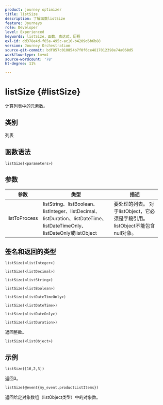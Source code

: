 ```yaml
---
product: journey optimizer
title: listSize
description: 了解函数listSize
feature: Journeys
role: Developer
level: Experienced
keywords: listSize，函数，表达式，历程
exl-id: dd378e4d-f65a-495c-ac10-b4209d6b6b88
version: Journey Orchestration
source-git-commit: bdf857c010854b7f0f6ce4817012398e74a068d5
workflow-type: tm+mt
source-wordcount: '78'
ht-degree: 11%

---
```


# listSize {#listSize}

计算列表中的元素数。

## 类别

列表

## 函数语法

`listSize(<parameters>)`

## 参数

| 参数 | 类型 | 描述 |
|-----------|------------------|------------------|
| listToProcess | listString、listBoolean、listInteger、listDecimal、listDuration、listDateTime、listDateTimeOnly、listDateOnly或listObject | 要处理的列表。 对于listObject，它必须是字段引用。 listObject不能包含null对象。 |

## 签名和返回的类型

`listSize(<listInteger>)`

`listSize(<listDecimal>)`

`listSize(<listString>)`

`listSize(<listBoolean>)`

`listSize(<listDateTimeOnly>)`

`listSize(<listDateTime>)`

`listSize(<listDateOnly>)`

`listSize(<listDuration>)`

返回整数。

`listSize(<listObject>)`

## 示例

`listSize([10,2,3])`

返回3。

`listSize(@event{my_event.productListItems})`

返回给定对象数组（listObject类型）中的对象数。
